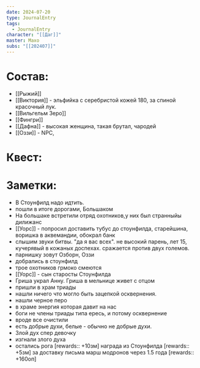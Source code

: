 ```yaml
---
date: 2024-07-20
type: JournalEntry
tags:
  - JournalEntry
character: "[[Даг]]"
master: Махо
subs: "[[202407]]"
---
```

# Состав:
- [[Рыжий]]
- [[Виктория]] - эльфийка с серебристой кожей 180, за спиной красочный лук.
- [[Вильгельм Зеро]] 
- [[Фингри]]
- [[Дафна]] - высокая женщина, такая брутал, чародей
- [[Оззи]] - NPC, 
# Квест:

# Заметки:
- В Стоунфилд надо идтить.
- пошли в итоге дорогами, Большаком
- На большаке встретили отряд охотников,у них был странныйы дилижанс
- [[Уорс]] - попросил доставить тубус до стоунфилда, старейшина, воришка в аквемандии, обокрал банк
- слышим звуки битвы. "да я вас всех". не высокий парень, лет 15, кучерявый в кожаных доспехах. сражается против двух големов.
- парнишку зовут Озборн, Оззи
- добрались в стоунфилд
- трое охотников грмоко смеются
- [[Уорс]] - сын старосты Стоунфилда
- Гриша украл Анну. Гриша в мельнице живет с отцом
- пришли в храм триады
- нашли ничего что могло быть зацепкой осквернения.
- нашли черное перо
- в храме энергия которая давит на нас
- боги не члены триады типа ересь, и потому осквернение
- вроде все очистили
- есть добрые духи, белые - обычно не добрые духи. 
- Злой дух спер девочку
- изгнали злого духа
- остались рога
[rewards:: +10зм] награда из Стоунфилда
[rewards:: +5зм] за доставку письма
марш модронов через 1.5 года
[rewards:: +160оп]
